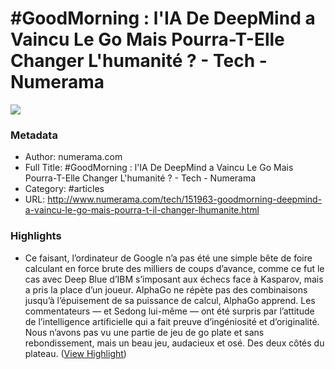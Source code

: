 # #GoodMorning : l'IA De DeepMind a Vaincu Le Go Mais Pourra-T-Elle Changer L'humanité ? - Tech - Numerama

![](https://readwise-assets.s3.amazonaws.com/static/images/article2.74d541386bbf.png)

### Metadata

- Author: numerama.com
- Full Title: #GoodMorning : l'IA De DeepMind a Vaincu Le Go Mais Pourra-T-Elle Changer L'humanité ? - Tech - Numerama
- Category: #articles
- URL: http://www.numerama.com/tech/151963-goodmorning-deepmind-a-vaincu-le-go-mais-pourra-t-il-changer-lhumanite.html

### Highlights

- Ce faisant, l’ordinateur de Google n’a pas été une simple bête de foire calculant en force brute des milliers de coups d’avance, comme ce fut le cas avec Deep Blue d’IBM s’imposant aux échecs face à Kasparov, mais a pris la place d’un joueur. AlphaGo ne répète pas des combinaisons jusqu’à l’épuisement de sa puissance de calcul, AlphaGo apprend. Les commentateurs — et Sedong lui-même — ont été surpris par l’attitude de l’intelligence artificielle qui a fait preuve d’ingéniosité et d’originalité. Nous n’avons pas vu une partie de jeu de go plate et sans rebondissement, mais un beau jeu, audacieux et osé. Des deux côtés du plateau. ([View Highlight](https://instapaper.com/read/700802646/2398543))
